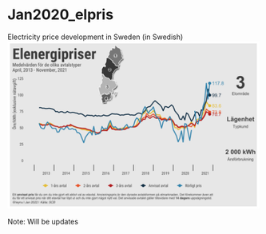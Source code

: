 # Jan2020_elpris

Electricity price development in Sweden (in Swedish)
![](elpris3.png)

Note: Will be updates 
